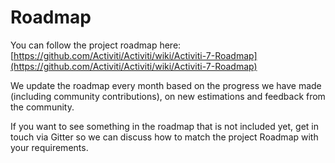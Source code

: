 # Roadmap

You can follow the project roadmap here: [https://github.com/Activiti/Activiti/wiki/Activiti-7-Roadmap](https://github.com/Activiti/Activiti/wiki/Activiti-7-Roadmap)

We update the roadmap every month based on the progress we have made \(including community contributions\), on new estimations and feedback from the community.

If you want to see something in the roadmap that is not included yet, get in touch via Gitter so we can discuss how to match the project Roadmap with your requirements.

